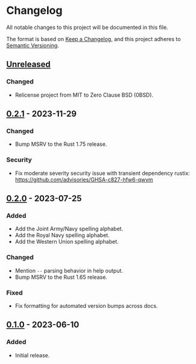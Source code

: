 # Changelog

All notable changes to this project will be documented in this file.

The format is based on [Keep a Changelog][1], and this project adheres to
[Semantic Versioning][2].

[1]: https://keepachangelog.com/en/1.1.0/
[2]: https://semver.org/spec/v2.0.0.html

<!-- next-header -->

## [Unreleased] <!-- release-date -->

### Changed

- Relicense project from MIT to Zero Clause BSD (0BSD).

## [0.2.1] - 2023-11-29

### Changed

- Bump MSRV to the Rust 1.75 release.

### Security

- Fix moderate severity security issue with transient dependency rustix:
  <https://github.com/advisories/GHSA-c827-hfw6-qwvm>

## [0.2.0] - 2023-07-25

### Added

- Add the Joint Army/Navy spelling alphabet.
- Add the Royal Navy spelling alphabet.
- Add the Western Union spelling alphabet.

### Changed

- Mention `--` parsing behavior in help output.
- Bump MSRV to the Rust 1.65 release.

### Fixed

- Fix formatting for automated version bumps across docs.

## [0.1.0] - 2023-06-10

### Added

- Initial release.

<!-- next-url -->

[Unreleased]: https://github.com/EarthmanMuons/spellout/compare/v0.2.1...HEAD
[0.2.1]: https://github.com/EarthmanMuons/spellout/compare/v0.2.0...v0.2.1
[0.2.0]: https://github.com/EarthmanMuons/spellout/compare/v0.1.0...v0.2.0
[0.1.0]: https://github.com/EarthmanMuons/spellout/commits/v0.1.0
